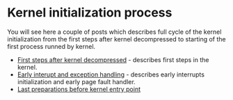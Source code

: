 # Kernel initialization process

You will see here a couple of posts which describes full cycle of the kernel initialization from the first steps after kernel decompressed to starting of the first process runned by kernel.

* [First steps after kernel decompressed](https://github.com/0xAX/linux-insides/blob/master/Initialization/linux-initialization-1.md) - describes first steps in the kernel.
* [Early interupt and exception handling](https://github.com/0xAX/linux-insides/blob/master/Initialization/linux-initialization-2.md) - describes early interrupts initialization and early page fault handler.
* [Last preparations before kernel entry point](https://github.com/0xAX/linux-insides/blob/master/Initialization/linux-initialization-3.md)
